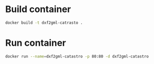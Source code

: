 Build container
===============
```sh
docker build -t dxf2gml-catrasto .
```

Run container
=============
```sh
docker run --name=dxf2gml-catastro -p 80:80 -d dxf2gml-catastro
```

